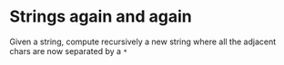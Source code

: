 # Strings again and again

Given a string, compute recursively a new string where all the adjacent chars
are now separated by a `*`
